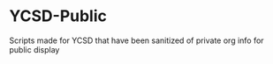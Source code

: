 # YCSD-Public

Scripts made for YCSD that have been sanitized of private org info for public display
